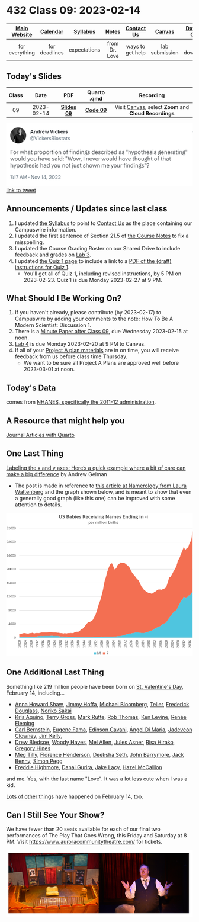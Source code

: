 # 432 Class 09: 2023-02-14

[Main Website](https://thomaselove.github.io/432-2023/) | [Calendar](https://thomaselove.github.io/432-2023/calendar.html) | [Syllabus](https://thomaselove.github.io/432-syllabus-2023/) | [Notes](https://thomaselove.github.io/432-notes/) | [Contact Us](https://thomaselove.github.io/432-2023/contact.html) | [Canvas](https://canvas.case.edu) | [Data and Code](https://github.com/THOMASELOVE/432-data) | [Sources](https://github.com/THOMASELOVE/432-classes-2023/tree/main/sources)
:-----------: | :--------------: | :----------: | :---------: | :-------------: | :-----------: | :------------: |:------:
for everything | for deadlines | expectations | from Dr. Love | ways to get help | lab submission | for downloads | to read

## Today's Slides

Class | Date | PDF | Quarto .qmd | Recording
:---: | :--------: | :------: | :------: | :-------------:
09 | 2023-02-14 | **[Slides 09](https://github.com/THOMASELOVE/432-slides-2023/blob/main/slides09.pdf)** | **[Code 09](https://github.com/THOMASELOVE/432-slides-2023/blob/main/slides09.qmd)** | Visit [Canvas](https://canvas.case.edu/), select **Zoom** and **Cloud Recordings**

![](vickers_2022.png) [link to tweet](https://twitter.com/vickersbiostats/status/1592129524426485760)

## Announcements / Updates since last class

1. I updated [the Syllabus](https://thomaselove.github.io/432-syllabus-2023/) to point to [Contact Us](https://thomaselove.github.io/432-2023/contact.html) as the place containing our Campuswire information.
2. I updated the first sentence of Section 21.5 of [the Course Notes](https://thomaselove.github.io/432-notes/) to fix a misspelling.
3. I updated the Course Grading Roster on our Shared Drive to include feedback and grades on [Lab 3](https://thomaselove.github.io/432-2023/lab3.html).
4. I updated [the Quiz 1 page](https://thomaselove.github.io/432-2023/quiz1.html) to include a link to a [PDF of the (draft) instructions for Quiz 1](https://github.com/THOMASELOVE/432-classes-2023/blob/main/quiz1/instructions_only_draft.pdf). 
    - You'll get all of Quiz 1, including revised instructions, by 5 PM on 2023-02-23. Quiz 1 is due Monday 2023-02-27 at 9 PM.

## What Should I Be Working On?

1. If you haven't already, please contribute (by 2023-02-17) to Campuswire by adding your comments to the note: How To Be A Modern Scientist: Discussion 1.
2. There is a [Minute Paper after Class 09](https://bit.ly/432-2023-minute-09), due Wednesday 2023-02-15 at noon.
3. [Lab 4](https://thomaselove.github.io/432-2023/lab4.html) is due Monday 2023-02-20 at 9 PM to Canvas.
4. If all of your [Project A plan materials](https://thomaselove.github.io/432-2023/projA.html) are in on time, you will receive feedback from us before class time Thursday. 
    - We want to be sure all Project A Plans are approved well before 2023-03-01 at noon.

## Today's Data

comes from [NHANES, specifically the 2011-12 administration](https://wwwn.cdc.gov/nchs/nhanes/continuousnhanes/overview.aspx?BeginYear=2011).

## A Resource that might help you

[Journal Articles with Quarto](https://quarto.org/docs/journals/)

## One Last Thing

[Labeling the x and y axes: Here’s a quick example where a bit of care can make a big difference](https://statmodeling.stat.columbia.edu/2023/01/26/labeling-the-x-and-y-axes-heres-a-quick-example-where-a-bit-of-care-can-make-a-big-difference/) by Andrew Gelman

- The post is made in reference to [this article at Namerology from Laura Wattenberg](https://namerology.com/2020/08/20/the-three-ages-of-i-names-an-american-tale/) and the graph shown below, and is meant to show that even a generally good graph (like this one) can be improved with some attention to details.

![](i-ending.png)

## One Additional Last Thing

Something like 219 million people have been born on [St. Valentine's Day](https://en.wikipedia.org/wiki/Valentine%27s_Day), February 14, including...

- [Anna Howard Shaw](https://en.wikipedia.org/wiki/Anna_Howard_Shaw), [Jimmy Hoffa](https://en.wikipedia.org/wiki/Jimmy_Hoffa), [Michael Bloomberg](https://en.wikipedia.org/wiki/Michael_Bloomberg), 
[Teller](https://en.wikipedia.org/wiki/Teller_(magician)), [Frederick Douglass](https://en.wikipedia.org/wiki/Frederick_Douglass), [Noriko Sakai](https://en.wikipedia.org/wiki/Noriko_Sakai)
- [Kris Aquino](https://en.wikipedia.org/wiki/Kris_Aquino), [Terry Gross](https://en.wikipedia.org/wiki/Terry_Gross), [Mark Rutte](https://en.wikipedia.org/wiki/Mark_Rutte), [Rob Thomas](https://en.wikipedia.org/wiki/Rob_Thomas_(musician)), [Ken Levine](https://en.wikipedia.org/wiki/Ken_Levine_(screenwriter)), [Renée Fleming](https://en.wikipedia.org/wiki/Ren%C3%A9e_Fleming)
- [Carl Bernstein](https://en.wikipedia.org/wiki/Carl_Bernstein), [Eugene Fama](https://en.wikipedia.org/wiki/Eugene_Fama), [Edinson Cavani](https://en.wikipedia.org/wiki/Edinson_Cavani), [Ángel Di Maria](https://en.wikipedia.org/wiki/%C3%81ngel_Di_Mar%C3%ADa), [Jadeveon Clowney](https://en.wikipedia.org/wiki/Jadeveon_Clowney), [Jim Kelly](https://en.wikipedia.org/wiki/Jim_Kelly), 
- [Drew Bledsoe](https://en.wikipedia.org/wiki/Drew_Bledsoe), [Woody Hayes](https://en.wikipedia.org/wiki/Woody_Hayes), [Mel Allen](https://en.wikipedia.org/wiki/Mel_Allen), [Jules Asner](https://en.wikipedia.org/wiki/Jules_Asner), [Risa Hirako](https://en.wikipedia.org/wiki/Risa_Hirako), [Gregory Hines](https://en.wikipedia.org/wiki/Gregory_Hines)
- [Meg Tilly](https://www.imdb.com/name/nm0000672/), [Florence Henderson](https://www.imdb.com/name/nm0001341/), [Deeksha Seth](https://en.wikipedia.org/wiki/Deeksha_Seth), [John Barrymore](https://en.wikipedia.org/wiki/John_Barrymore), [Jack Benny](https://en.wikipedia.org/wiki/Jack_Benny), [Simon Pegg](https://www.imdb.com/name/nm0670408/)
- [Freddie Highmore](https://www.imdb.com/name/nm0383603/), [Danai Gurira](https://www.imdb.com/name/nm1775091/), [Jake Lacy](https://www.imdb.com/name/nm3821405/), [Hazel McCallion](https://en.wikipedia.org/wiki/Hazel_McCallion)

and me. Yes, with the last name "Love". It was a lot less cute when I was a kid.

[Lots of other things](https://en.wikipedia.org/wiki/February_14) have happened on February 14, too.

## Can I Still See Your Show?

We have fewer than 20 seats available for each of our final two performances of The Play That Goes Wrong, this Friday and Saturday at 8 PM. Visit https://www.auroracommunitytheatre.com/ for tickets.

![](two_TPTGW.png)
